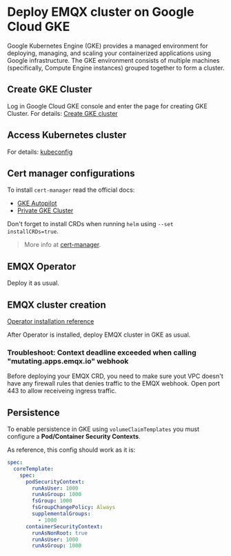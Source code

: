 # Deploy EMQX cluster on Google Cloud GKE

Google Kubernetes Engine (GKE) provides a managed environment for deploying, managing, and scaling your containerized applications using Google infrastructure. The GKE environment consists of multiple machines (specifically, Compute Engine instances) grouped together to form a cluster.

## Create GKE Cluster

Log in Google Cloud GKE console and enter the page for creating GKE Cluster. For details: [Create GKE cluster](https://cloud.google.com/kubernetes-engine/docs/how-to/creating-an-autopilot-cluster)

## Access Kubernetes cluster

For details: [kubeconfig](https://cloud.google.com/kubernetes-engine/docs/how-to/cluster-access-for-kubectl)

## Cert manager configurations

To install `cert-manager` read the official docs:

- [GKE Autopilot](https://cert-manager.io/docs/installation/compatibility/#gke-autopilot)
- [Private GKE Cluster](https://cert-manager.io/docs/installation/compatibility/#gke)

Don't forget to install CRDs when running `helm` using `--set installCRDs=true`.

> More info at [cert-manager](https://cert-manager.io).

## EMQX Operator

Deploy it as usual.

## EMQX cluster creation

[Operator installation reference](https://github.com/emqx/emqx-operator/blob/main/docs/en_US/getting-started/getting-started.md)

After Operator is installed, deploy EMQX cluster in GKE as usual.

### Troubleshoot: Context deadline exceeded when calling "mutating.apps.emqx.io" webhook

Before deploying your EMQX CRD, you need to make sure yout VPC doesn't have any firewall rules that denies traffic to the EMQX webhook.
Open port 443 to allow receiveing ingress traffic.

## Persistence

To enable persistence in GKE using `volumeClaimTemplates` you must configure a **Pod/Container Security Contexts**.

As reference, this config should work as it is:

```yaml
spec:
  coreTemplate:
    spec:
      podSecurityContext:
        runAsUser: 1000
        runAsGroup: 1000
        fsGroup: 1000
        fsGroupChangePolicy: Always
        supplementalGroups:
          - 1000
      containerSecurityContext:
        runAsNonRoot: true
        runAsUser: 1000
        runAsGroup: 1000
```
